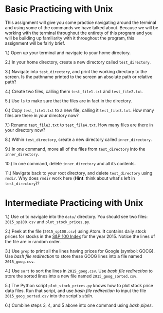 # Basic Practicing with Unix

This assignment will give you some practice navigating around the terminal
and using some of the commands we have talked about. Because we will be
working with the terminal throughout the entirety of this program and you
will be building up familiarity with it throughout the program, this
assignment will be fairly brief.

1.) Open up your terminal and navigate to your home directory.

2.) In your home directory, create a new directory called
`test_directory`.

3.) Navigate into `test_directory`, and print the working directory
to the screen. Is the pathname printed to the screen an absolute path
or relative path?

4.) Create two files, calling them `test_file1.txt` and `test_file2.txt`.

5.) Use `ls` to make sure that the files are in fact in the directory.

6.) Copy `test_file1.txt` to a new file, calling it `test_file3.txt`. How
many files are there in your directory now?

7.) Rename `test_file3.txt` to `test_file4.txt`. How many files are there
in your directory now?

8.) Within `test_directory`, create a new directory called `inner_directory`.

9.) In one command, move all of the files from `test_directory` into the
`inner_directory`.

10.) In one command, delete `inner_directory` and all its contents.

11.) Navigate back to your root directory, and delete `test_directory` using
`rmdir`. Why does `rmdir` work here (**Hint**: think about what's left in
`test_directory`)?

# Intermediate Practicing with Unix

1.) Use `cd` to navigate into the `data/` directory. You should see two files: `2015_sp100.csv` and `plot_stock_prices.py`.

2.) Peek at the file (`2015_sp100.csv`) using Atom. It contains daily stock prices for stocks in the [S&P 100 Index](https://en.wikipedia.org/wiki/S%26P_100) for the year 2015. Notice the lines of the file are in random order.

3.) Use `grep` to print all the lines having prices for Google (symbol: GOOG). Use *bash file redirection* to store these GOOG lines into a file named `2015_goog.csv`.

4.) Use `sort` to sort the lines in `2015_goog.csv`. Use *bash file redirection* to store the sorted lines into a new file named `2015_goog_sorted.csv`.

5.) The Python script `plot_stock_prices.py` knows how to plot stock price data files. Run that script, and use *bash file redirection* to input the file `2015_goog_sorted.csv` into the script's *stdin*.

6.) Combine steps 3, 4, and 5 above into one command using *bash pipes*.
